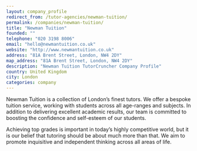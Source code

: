 ```yaml
---
layout: company_profile
redirect_from: /tutor-agencies/newman-tuition/
permalink: /companies/newman-tuition/
title: "Newman Tuition"
founded: ""
telephone: "020 3198 8006"
email: "hello@newmantuition.co.uk"
website: "http://www.newmantuition.co.uk"
address: "81A Brent Street, London, NW4 2DY"
map_address: "81A Brent Street, London, NW4 2DY"
description: "Newman Tuition TutorCruncher Company Profile"
country: United Kingdom
city: London
categories: company
---
```

Newman Tuition is a collection of London’s finest tutors. We offer a bespoke tuition service, working with students across all age-ranges and subjects. In addition to delivering excellent academic results, our team is committed to boosting the confidence and self-esteem of our students.

Achieving top grades is important in today’s highly competitive world, but it is our belief that tutoring should be about much more than that. We aim to promote inquisitive and independent thinking across all areas of life.